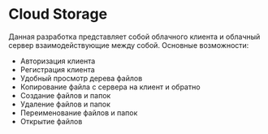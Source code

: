 # Cloud Storage

Данная разработка представляет собой облачного клиента и облачный сервер взаимодействующие между собой.
Основные возможности: 
* Авторизация клиента
* Регистрация клиента
* Удобный просмотр дерева файлов
* Копирование файла с сервера на клиент и обратно
* Создание файлов и папок
* Удаление файлов и папок
* Переименование файлов и папок
* Открытие файлов
